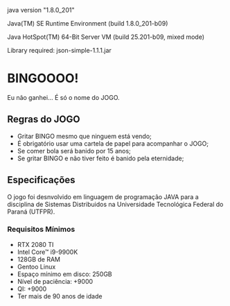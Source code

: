 java version "1.8.0_201" 

Java(TM) SE Runtime Environment (build 1.8.0_201-b09)

Java HotSpot(TM) 64-Bit Server VM (build 25.201-b09, mixed mode)

Library required: json-simple-1.1.1.jar

# BINGOOOO!

Eu não ganhei... É só o nome do JOGO.


## Regras do JOGO

- Gritar BINGO mesmo que ninguem está vendo;
- É obrigatório usar uma cartela de papel para acompanhar o JOGO;
- Se comer bola será banido por 15 anos;
- Se gritar BINGO e não tiver feito é banido pela eternidade;

## Especificações

O jogo foi desnvolvido em linguagem de programação JAVA para a disciplina de Sistemas Distribuidos na Universidade Tecnológica Federal do Paraná (UTFPR).

### Requisitos Mínimos
- RTX 2080 TI
- Intel Core™ i9-9900K
- 128GB de RAM
- Gentoo Linux
- Espaço mínimo em disco: 250GB
- Nível de paciência: +9000
- QI: +9000
- Ter mais de 90 anos de idade
